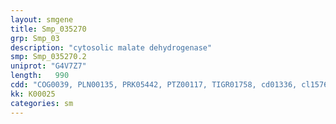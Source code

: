 ```yaml
---
layout: smgene
title: Smp_035270
grp: Smp_03
description: "cytosolic malate dehydrogenase"
smp: Smp_035270.2
uniprot: "G4V7Z7"
length:   990
cdd: "COG0039, PLN00135, PRK05442, PTZ00117, TIGR01758, cd01336, cl15765, cl21454, pfam02866"
kk: K00025
categories: sm
---
```

